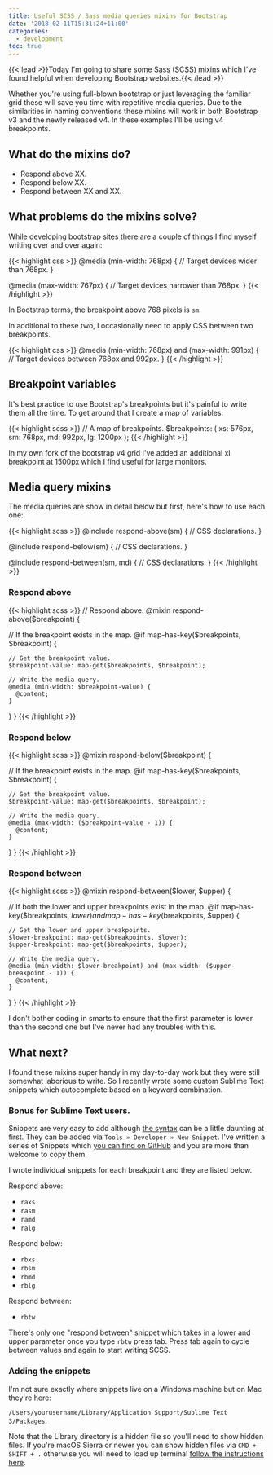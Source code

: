 ```yaml
---
title: Useful SCSS / Sass media queries mixins for Bootstrap
date: '2018-02-11T15:31:24+11:00'
categories:
  - development
toc: true
---
```

{{< lead >}}Today I'm going to share some Sass (SCSS) mixins which I've found helpful when developing Bootstrap websites.{{< /lead >}}

Whether you're using full-blown bootstrap or just leveraging the familiar grid these will save you time with repetitive media queries. Due to the similarities in naming conventions these mixins will work in both Bootstrap v3 and the newly released v4. In these examples I'll be using v4 breakpoints.

## What do the mixins do?

* Respond above XX.
* Respond below XX.
* Respond between XX and XX.

## What problems do the mixins solve?

While developing bootstrap sites there are a couple of things I find myself writing over and over again:

{{< highlight css >}}
@media (min-width: 768px) {
  // Target devices wider than 768px.
}

@media (max-width: 767px) {
  // Target devices narrower than 768px.
}
{{< /highlight >}}

In Bootstrap terms, the breakpoint above 768 pixels is <code>sm</code>.

In additional to these two, I occasionally need to apply CSS between two breakpoints.

{{< highlight css >}}
@media (min-width: 768px) and (max-width: 991px) {
  // Target devices between 768px and 992px.
}
{{< /highlight >}}

## Breakpoint variables

It's best practice to use Bootstrap's breakpoints but it's painful to write them all the time. To get around that I create a map of variables:

{{< highlight scss >}}
// A map of breakpoints.
$breakpoints: (
  xs: 576px,
  sm: 768px,
  md: 992px,
  lg: 1200px
);
{{< /highlight >}}

In my own fork of the bootstrap v4 grid I've added an additional xl breakpoint at 1500px which I find useful for large monitors.

## Media query mixins

The media queries are show in detail below but first, here's how to use each one:

{{< highlight scss >}}
@include respond-above(sm) {
  // CSS declarations.
}

@include respond-below(sm) {
  // CSS declarations.
}

@include respond-between(sm, md) {
  // CSS declarations.
}
{{< /highlight >}}

### Respond above

{{< highlight scss >}}
// Respond above.
@mixin respond-above($breakpoint) {

  // If the breakpoint exists in the map.
  @if map-has-key($breakpoints, $breakpoint) {

    // Get the breakpoint value.
    $breakpoint-value: map-get($breakpoints, $breakpoint);

    // Write the media query.
    @media (min-width: $breakpoint-value) {
      @content;
    }
  }
}
{{< /highlight >}}

### Respond below

{{< highlight scss >}}
@mixin respond-below($breakpoint) {

  // If the breakpoint exists in the map.
  @if map-has-key($breakpoints, $breakpoint) {

    // Get the breakpoint value.
    $breakpoint-value: map-get($breakpoints, $breakpoint);

    // Write the media query.
    @media (max-width: ($breakpoint-value - 1)) {
      @content;
    }
  }
}
{{< /highlight >}}

### Respond between

{{< highlight scss >}}
@mixin respond-between($lower, $upper) {

  // If both the lower and upper breakpoints exist in the map.
  @if map-has-key($breakpoints, $lower) and map-has-key($breakpoints, $upper) {

    // Get the lower and upper breakpoints.
    $lower-breakpoint: map-get($breakpoints, $lower);
    $upper-breakpoint: map-get($breakpoints, $upper);

    // Write the media query.
    @media (min-width: $lower-breakpoint) and (max-width: ($upper-breakpoint - 1)) {
      @content;
    }
  }
}
{{< /highlight >}}

I don't bother coding in smarts to ensure that the first parameter is lower than the second one but I've never had any troubles with this.

## What next?

I found these mixins super handy in my day-to-day work but they were still somewhat laborious to write. So I recently wrote some custom Sublime Text snippets which autocomplete based on a keyword combination.

### Bonus for Sublime Text users.

Snippets are very easy to add although [the syntax](http://sublimetext.info/docs/en/extensibility/snippets.html) can be a little daunting at first. They can be added via <code>Tools » Developer » New Snippet</code>. I've written a series of Snippets which [you can find on GitHub](https://github.com/lenymo/sublime-text-snippets) and you are more than welcome to copy them.

I wrote individual snippets for each breakpoint and they are listed below.

Respond above:
* <code>raxs</code>
* <code>rasm</code>
* <code>ramd</code>
* <code>ralg</code>

Respond below:
* <code>rbxs</code>
* <code>rbsm</code>
* <code>rbmd</code>
* <code>rblg</code>

Respond between:
* <code>rbtw</code>

There's only one "respond between" snippet which takes in a lower and upper parameter once you type <code>rbtw</code> press tab. Press tab again to cycle between values and again to start writing SCSS.

### Adding the snippets

I'm not sure exactly where snippets live on a Windows machine but on Mac they're here:

<code>/Users/yourusername/Library/Application Support/Sublime Text 3/Packages</code>.

Note that the Library directory is a hidden file so you'll need to show hidden files. If you're macOS Sierra or newer you can show hidden files via <code>CMD + SHIFT + .</code> otherwise you will need to load up terminal [follow the instructions here](https://ianlunn.co.uk/articles/quickly-showhide-hidden-files-mac-os-x-mavericks/).
